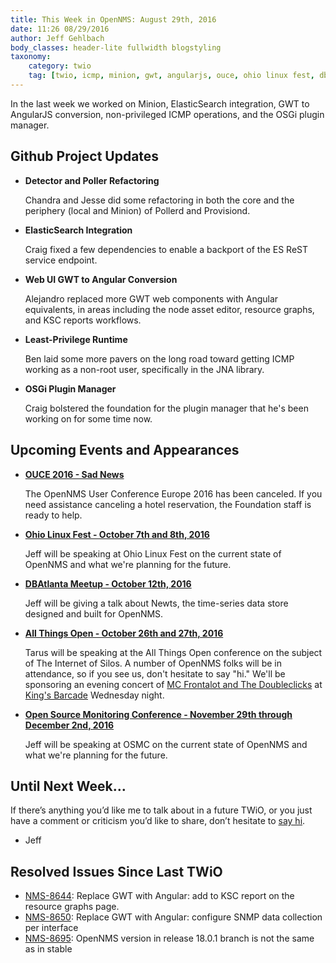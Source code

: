 ```yaml
---
title: This Week in OpenNMS: August 29th, 2016
date: 11:26 08/29/2016
author: Jeff Gehlbach
body_classes: header-lite fullwidth blogstyling
taxonomy:
    category: twio
    tag: [twio, icmp, minion, gwt, angularjs, ouce, ohio linux fest, dbatlanta, all things open, ato, mc frontalot, the doubleclicks, kings barcade, osmc]
---
```


In the last week we worked on Minion, ElasticSearch integration, GWT to AngularJS conversion, non-privileged ICMP operations, and the OSGi plugin manager.

<!-- git log --all --no-merges --since='2016-08-22 00:00:00' --until='2016-08-29 00:00:00' --format='%Cblue%ai %Cgreen%aN %Cred%d %Creset%s %Cblue(%H)'  | sort | less -R -->

Github Project Updates
----------------------

* __Detector and Poller Refactoring__

  Chandra and Jesse did some refactoring in both the core and the periphery (local and Minion) of Pollerd and Provisiond.

* __ElasticSearch Integration__

  Craig fixed a few dependencies to enable a backport of the ES ReST service endpoint.

* __Web UI GWT to Angular Conversion__

  Alejandro replaced more GWT web components with Angular equivalents, in areas including the node asset editor, resource graphs, and KSC reports workflows.

* __Least-Privilege Runtime__

  Ben laid some more pavers on the long road toward getting ICMP working as a non-root user, specifically in the JNA library.

* __OSGi Plugin Manager__

  Craig bolstered the foundation for the plugin manager that he's been working on for some time now.

Upcoming Events and Appearances
-------------------------------

* __[OUCE 2016 - Sad News](http://www.opennms.eu/2016/08/ouce-2016-sad-news/)__

  The OpenNMS User Conference Europe 2016 has been canceled. If you need assistance canceling a hotel reservation, the Foundation staff is ready to help.

* __[Ohio Linux Fest - October 7th and 8th, 2016](https://ohiolinux.org/)__

  Jeff will be speaking at Ohio Linux Fest on the current state of OpenNMS and what we're planning for the future.

* __[DBAtlanta Meetup - October 12th, 2016](https://www.meetup.com/DBAtlanta/events/233373942/)__

  Jeff will be giving a talk about Newts, the time-series data store designed and built for OpenNMS.

* __[All Things Open - October 26th and 27th, 2016](https://allthingsopen.org/)__

  Tarus will be speaking at the All Things Open conference on the subject of The Internet of Silos.  A number of OpenNMS folks will be in attendance, so if you see us, don't hesitate to say "hi."  We'll be sponsoring an evening concert of [MC Frontalot and The Doubleclicks](http://www.adventuresinoss.com/2016/07/05/mc-frontalot-and-the-doubleclicks-at-all-things-open/) at [King's Barcade](http://www.kingsbarcade.com/) Wednesday night.

* __[Open Source Monitoring Conference - November 29th through December 2nd, 2016](https://www.netways.de/en/events_trainings/osmc/overview/)__

  Jeff will be speaking at OSMC on the current state of OpenNMS and what we're planning for the future.

Until Next Week…
----------------

If there’s anything you’d like me to talk about in a future TWiO, or you just have a comment or criticism you’d like to share, don’t hesitate to [say hi](mailto:twio@opennms.org).

- Jeff

Resolved Issues Since Last TWiO
-------------------------------

* [NMS-8644](http://issues.opennms.org/browse/NMS-8644): Replace GWT with Angular: add to KSC report on the resource graphs page.
* [NMS-8650](http://issues.opennms.org/browse/NMS-8650): Replace GWT with Angular: configure SNMP data collection per interface
* [NMS-8695](http://issues.opennms.org/browse/NMS-8695): OpenNMS version in release 18.0.1 branch is not the same as in stable

<!--
  https://github.com/OpenNMS/twio-fodder/blob/master/scripts/twio-issues-list.pl
-->
